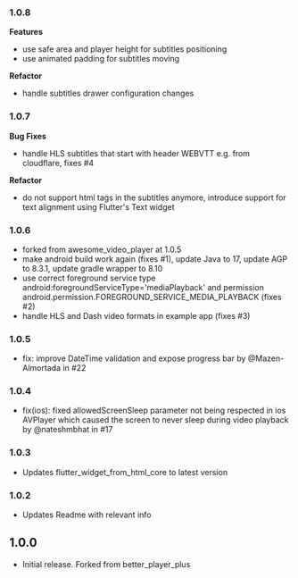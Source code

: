 ### 1.0.8

**Features**

- use safe area and player height for subtitles positioning
- use animated padding for subtitles moving

**Refactor**

- handle subtitles drawer configuration changes

### 1.0.7

**Bug Fixes**

- handle HLS subtitles that start with header WEBVTT e.g. from cloudflare, fixes #4

**Refactor**

- do not support html tags in the subtitles anymore, introduce support for text alignment using Flutter's Text widget

### 1.0.6

- forked from awesome_video_player at 1.0.5
- make android build work again (fixes #1), update Java to 17, update AGP to 8.3.1, update gradle wrapper to 8.10
- use correct foreground service type android:foregroundServiceType='mediaPlayback' and permission android.permission.FOREGROUND_SERVICE_MEDIA_PLAYBACK (fixes #2)
- handle HLS and Dash video formats in example app (fixes #3)

### 1.0.5

- fix: improve DateTime validation and expose progress bar by @Mazen-Almortada in #22

### 1.0.4

- fix(ios): fixed allowedScreenSleep parameter not being respected in ios AVPlayer which caused the screen to never sleep during video playback by @nateshmbhat in #17

### 1.0.3

- Updates flutter_widget_from_html_core to latest version

### 1.0.2

- Updates Readme with relevant info

## 1.0.0

- Initial release. Forked from better_player_plus
